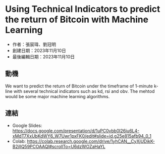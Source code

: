 # Using Technical Indicators to predict the return of Bitcoin with Machine Learning

- 作者：張宸瑋、劉冠明
- 創建日期：2023年11月10日  
- 最後編輯日期：2023年11月10日  

## 動機
We want to predict the return of Bitcoin under the timeframe of 1-minute k-line with several technical indicators such as kd, rsi and obv. The mehtod would be some major machine learning algorithms.


## 連結
* Google Slides: https://docs.google.com/presentation/d/1uPC0vbb0I26ju6L4-xMdT7XxUbKdWY6_W7Uwr1pxFK0/edit#slide=id.g25e815afb94_0_1
* Colab: https://colab.research.google.com/drive/1yhCAN__CyXjUDikK-B2jllQ59PCOAAQl#scrollTo=U6dzWOZaHaYL
